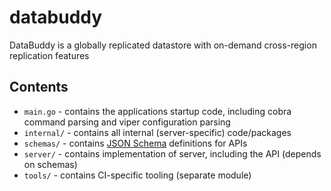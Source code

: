 # databuddy
DataBuddy is a globally replicated datastore with on-demand cross-region replication features

## Contents

- `main.go` - contains the applications startup code, including cobra command parsing
  and viper configuration parsing
- `internal/` - contains all internal (server-specific) code/packages
- `schemas/` - contains [JSON Schema](https://json-schema.org/) definitions for APIs
- `server/` - contains implementation of server, including the API (depends on schemas)
- `tools/` - contains CI-specific tooling (separate module)
